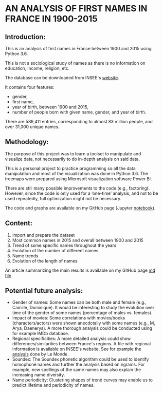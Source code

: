 # AN ANALYSIS OF FIRST NAMES IN FRANCE IN 1900-2015
## Introduction:
This is an analysis of first names in France between 1900 and 2015 using Python 3.6.

This is not a sociological study of names as there is no information on education, income, religion, etc. 

The database can be downloaded from INSEE's [website](https://www.insee.fr/fr/statistiques/2540004#consulter).

It contains four features:
- gender,
- first name,
- year of birth, between 1900 and 2015,
- number of people born with given name, gender, and year of birth. 

There are 589,411 entries, corresponding to almost 83 million people, and over 31,000 unique names.

## Methodology:
The purpose of this project was to learn a toolset to manipulate and visualize data, not necessarily to do in-depth analysis on said data.

This is a personal project to practice programming so all the data manipulation and most of the visualization was done in Python 3.6. The treemaps were prepared using Microsoft visualization software Power BI. 

There are still many possible improvements to the code (e.g., factoring). However, since the code is only used for a ‘one-time’ analysis, and not to be used repeatedly, full optimization might not be necessary. 

The code and graphs are available on my GitHub page (Jupyter [notebook](https://github.com/domptail/French-Names/blob/master/French%20Names%20-%20Python%20Code.ipynb)).

## Content:

1. Import and prepare the dataset
2. Most common names in 2015 and overall between 1900 and 2015
3. Trend of some specific names throughout the years
4. Evolution of the number of different names
5. Name trends
6. Evolution of the length of names

An article summarizing the main results is available on my GitHub page [md file](https://github.com/domptail/French-Names/blob/master/French%20Names%20-%20Results%20Summary.md).

## Potential future analysis:
- Gender of names: Some names can be both male and female (e.g., Camille, Dominique). It would be interesting to study the evolution over time of the gender of some names (percentage of males vs. females).
- Impact of movies: Some correlations with movies/books (characters/actors) were shown anecdotally with some names (e.g., M, Arya, Daenerys). A more thorough analysis could be conducted using for example IMDb database.
- Regional specificities: A more detailed analysis could show differences/similarities between France's regions. A file with regional information is available on INSEE's website. See for example the [analysis](http://www.lemonde.fr/les-decodeurs/article/2014/04/29/la-carte-des-prenoms-les-plus-donnes-en-france_4408677_4355770.html) done by Le Monde.
- Soundex: The Soundex phonetic algorithm could be used to identify homophone names and further the analysis based on ngrams. For example, new spellings of the same names may also explain the increasing name diversity.
- Name periodicity: Clustering shapes of trend curves may enable us to predict lifetime and periodicity of names.


